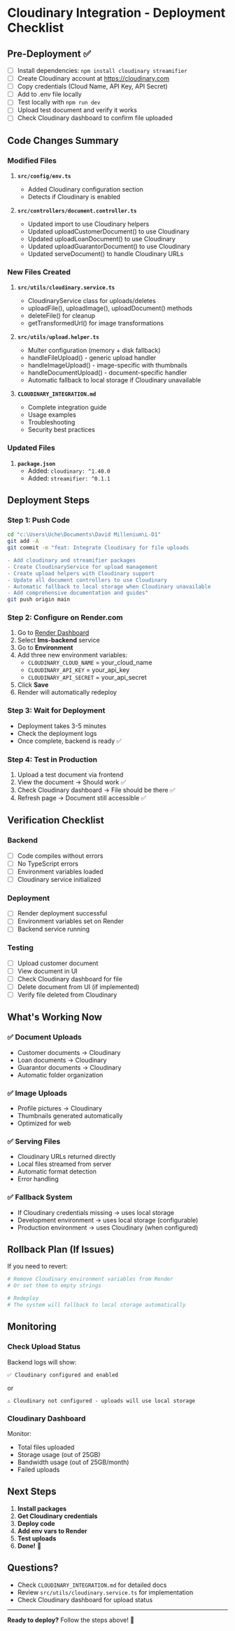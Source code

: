# Cloudinary Integration - Deployment Checklist

## Pre-Deployment ✅

- [ ] Install dependencies: `npm install cloudinary streamifier`
- [ ] Create Cloudinary account at https://cloudinary.com
- [ ] Copy credentials (Cloud Name, API Key, API Secret)
- [ ] Add to .env file locally
- [ ] Test locally with `npm run dev`
- [ ] Upload test document and verify it works
- [ ] Check Cloudinary dashboard to confirm file uploaded

## Code Changes Summary

### Modified Files

1. **`src/config/env.ts`**

   - Added Cloudinary configuration section
   - Detects if Cloudinary is enabled

2. **`src/controllers/document.controller.ts`**
   - Updated import to use Cloudinary helpers
   - Updated uploadCustomerDocument() to use Cloudinary
   - Updated uploadLoanDocument() to use Cloudinary
   - Updated uploadGuarantorDocument() to use Cloudinary
   - Updated serveDocument() to handle Cloudinary URLs

### New Files Created

1. **`src/utils/cloudinary.service.ts`**

   - CloudinaryService class for uploads/deletes
   - uploadFile(), uploadImage(), uploadDocument() methods
   - deleteFile() for cleanup
   - getTransformedUrl() for image transformations

2. **`src/utils/upload.helper.ts`**

   - Multer configuration (memory + disk fallback)
   - handleFileUpload() - generic upload handler
   - handleImageUpload() - image-specific with thumbnails
   - handleDocumentUpload() - document-specific handler
   - Automatic fallback to local storage if Cloudinary unavailable

3. **`CLOUDINARY_INTEGRATION.md`**
   - Complete integration guide
   - Usage examples
   - Troubleshooting
   - Security best practices

### Updated Files

1. **`package.json`**
   - Added: `cloudinary: ^1.40.0`
   - Added: `streamifier: ^0.1.1`

## Deployment Steps

### Step 1: Push Code

```bash
cd "c:\Users\Uche\Documents\David Millenium\L-D1"
git add -A
git commit -m "feat: Integrate Cloudinary for file uploads

- Add cloudinary and streamifier packages
- Create CloudinaryService for upload management
- Create upload helpers with Cloudinary support
- Update all document controllers to use Cloudinary
- Automatic fallback to local storage when Cloudinary unavailable
- Add comprehensive documentation and guides"
git push origin main
```

### Step 2: Configure on Render.com

1. Go to [Render Dashboard](https://dashboard.render.com)
2. Select **lms-backend** service
3. Go to **Environment**
4. Add three new environment variables:
   - `CLOUDINARY_CLOUD_NAME` = your_cloud_name
   - `CLOUDINARY_API_KEY` = your_api_key
   - `CLOUDINARY_API_SECRET` = your_api_secret
5. Click **Save**
6. Render will automatically redeploy

### Step 3: Wait for Deployment

- Deployment takes 3-5 minutes
- Check the deployment logs
- Once complete, backend is ready ✅

### Step 4: Test in Production

1. Upload a test document via frontend
2. View the document → Should work ✅
3. Check Cloudinary dashboard → File should be there ✅
4. Refresh page → Document still accessible ✅

## Verification Checklist

### Backend

- [ ] Code compiles without errors
- [ ] No TypeScript errors
- [ ] Environment variables loaded
- [ ] Cloudinary service initialized

### Deployment

- [ ] Render deployment successful
- [ ] Environment variables set on Render
- [ ] Backend service running

### Testing

- [ ] Upload customer document
- [ ] View document in UI
- [ ] Check Cloudinary dashboard for file
- [ ] Delete document from UI (if implemented)
- [ ] Verify file deleted from Cloudinary

## What's Working Now

### ✅ Document Uploads

- Customer documents → Cloudinary
- Loan documents → Cloudinary
- Guarantor documents → Cloudinary
- Automatic folder organization

### ✅ Image Uploads

- Profile pictures → Cloudinary
- Thumbnails generated automatically
- Optimized for web

### ✅ Serving Files

- Cloudinary URLs returned directly
- Local files streamed from server
- Automatic format detection
- Error handling

### ✅ Fallback System

- If Cloudinary credentials missing → uses local storage
- Development environment → uses local storage (configurable)
- Production environment → uses Cloudinary (when configured)

## Rollback Plan (If Issues)

If you need to revert:

```bash
# Remove Cloudinary environment variables from Render
# Or set them to empty strings

# Redeploy
# The system will fallback to local storage automatically
```

## Monitoring

### Check Upload Status

Backend logs will show:

```
✅ Cloudinary configured and enabled
```

or

```
⚠️ Cloudinary not configured - uploads will use local storage
```

### Cloudinary Dashboard

Monitor:

- Total files uploaded
- Storage usage (out of 25GB)
- Bandwidth usage (out of 25GB/month)
- Failed uploads

## Next Steps

1. **Install packages**
2. **Get Cloudinary credentials**
3. **Deploy code**
4. **Add env vars to Render**
5. **Test uploads**
6. **Done!** 🎉

## Questions?

- Check `CLOUDINARY_INTEGRATION.md` for detailed docs
- Review `src/utils/cloudinary.service.ts` for implementation
- Check Cloudinary dashboard for upload status

---

**Ready to deploy?** Follow the steps above! 🚀
